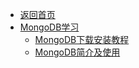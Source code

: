 - [返回首页](/)
- [MongoDB学习](MongoDB学习/)
  - [MongoDB下载安装教程](MongoDB学习/MongoDB下载安装教程.md)
  - [MongoDB简介及使用](MongoDB学习/MongoDB简介及使用.md)
